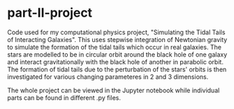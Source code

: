 # part-II-project

Code used for my computational physics project, "Simulating the Tidal Tails of Interacting Galaxies". This uses stepwise integration of Newtonian gravity to simulate the formation of the tidal tails which occur in real galaxies. The stars are modelled to be in circular orbit around the black hole of one galaxy and interact gravitationally with the black hole of another in parabolic orbit. The formation of tidal tails due to the perturbation of the stars' orbits is then investigated for various changing parameteres in 2 and 3 dimensions. 

The whole project can be viewed in the Jupyter notebook while individual parts can be found in different .py files.
